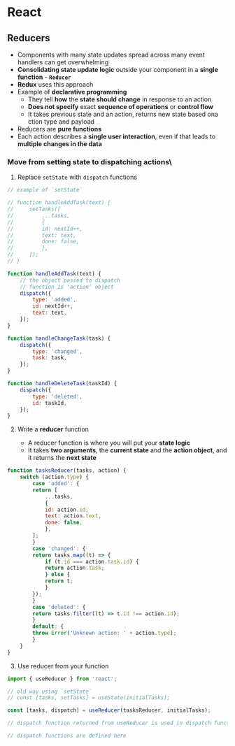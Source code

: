 # **React**

## **Reducers**

* Components with many state updates spread across many event handlers can get overwhelming
* **Consolidating state update logic** outside your component in a **single function** - **`Reducer`**
* **Redux** uses this approach
* Example of **declarative programming**
  * They tell **how** the **state should change** in response to an action
  * **Does not specify** exact **sequence of operations** or **control flow**
  * It takes previous state and an action, returns new state based ona ction type and payload
* Reducers are **pure functions**
* Each action describes a **single user interaction**, even if that leads to **multiple changes in the data**

### **Move from setting state to dispatching actions**\

1. Replace `setState` with `dispatch` functions

```javascript
// example of `setState`

// function handleAddTask(text) {
//     setTasks([
//         ...tasks,
//         {
//         id: nextId++,
//         text: text,
//         done: false,
//         },
//     ]);
// }

function handleAddTask(text) {
    // the object passed to dispatch 
    // function is 'action' object
    dispatch({
        type: 'added',
        id: nextId++,
        text: text,
    });
}

function handleChangeTask(task) {
    dispatch({
        type: 'changed',
        task: task,
    });
}

function handleDeleteTask(taskId) {
    dispatch({
        type: 'deleted',
        id: taskId,
    });
}
```

2. Write a **reducer** function

   * A reducer function is where you will put your **state logic**
   * It takes **two arguments**, the **current state** and the **action object**, and it returns the **next state**

```javascript
function tasksReducer(tasks, action) {
    switch (action.type) {
        case 'added': {
        return [
            ...tasks,
            {
            id: action.id,
            text: action.text,
            done: false,
            },
        ];
        }
        case 'changed': {
        return tasks.map((t) => {
            if (t.id === action.task.id) {
            return action.task;
            } else {
            return t;
            }
        });
        }
        case 'deleted': {
        return tasks.filter((t) => t.id !== action.id);
        }
        default: {
        throw Error('Unknown action: ' + action.type);
        }
    }
}
```

3. Use reducer from your function

```javascript
import { useReducer } from 'react';

// old way using `setState`
// const [tasks, setTasks] = useState(initialTasks);

const [tasks, dispatch] = useReducer(tasksReducer, initialTasks);

// dispatch function returned from useReducer is used in dispatch functions

// dispatch functions are defined here
```